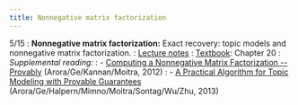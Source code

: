 ```yaml
---
title: Nonnegative matrix factorization
---
```


5/15
: **Nonnegative matrix factorization:** Exact recovery: topic models and nonnegative matrix factorization.
: [Lecture notes](https://vitercik.github.io/bwca/assets/notes/l15.pdf)
: [Textbook](https://searchworks.stanford.edu/view/13773968): Chapter 20
: *Supplemental reading:*
: - [Computing a Nonnegative Matrix Factorization -- Provably](https://arxiv.org/abs/1111.0952) (Arora/Ge/Kannan/Moitra, 2012)
: - [A Practical Algorithm for Topic Modeling with Provable Guarantees](https://arxiv.org/abs/1212.4777) (Arora/Ge/Halpern/Mimno/Moitra/Sontag/Wu/Zhu, 2013)
